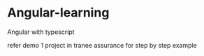 # Angular-learning
Angular with typescript

refer demo 1 project in tranee assurance for step by step example
